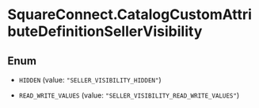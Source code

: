 # SquareConnect.CatalogCustomAttributeDefinitionSellerVisibility

## Enum


* `HIDDEN` (value: `"SELLER_VISIBILITY_HIDDEN"`)

* `READ_WRITE_VALUES` (value: `"SELLER_VISIBILITY_READ_WRITE_VALUES"`)


